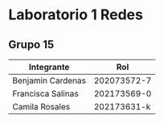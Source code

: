# Laboratorio 1 Redes
## Grupo 15
| Integrante | Rol |
| ------------- | ------------- |
| Benjamin Cardenas | 202073572-7 |
| Francisca Salinas | 202173569-0 |
| Camila Rosales | 202173631-k |
